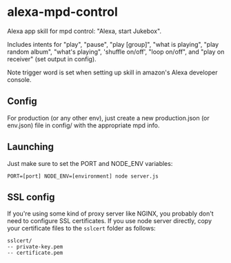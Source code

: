 # alexa-mpd-control
Alexa app skill for mpd control: "Alexa, start Jukebox".

Includes intents for "play", "pause", "play [group]", "what is playing", "play random album", "what's playing", 'shuffle on/off', "loop on/off", and "play on receiver" (set output in config).

Note trigger word is set when setting up skill in amazon's Alexa developer console.

## Config

For production (or any other env), just create a new production.json (or env.json) file in config/ with the appropriate mpd info.

## Launching

Just make sure to set the PORT and NODE_ENV variables:

`PORT=[port] NODE_ENV=[environment] node server.js`

## SSL config
If you're using some kind of proxy server like NGINX, you probably don't need to configure SSL certificates. If you use node server directly, copy your certificate files to the `sslcert` folder as follows:

```
sslcert/
-- private-key.pem
-- certificate.pem
```
